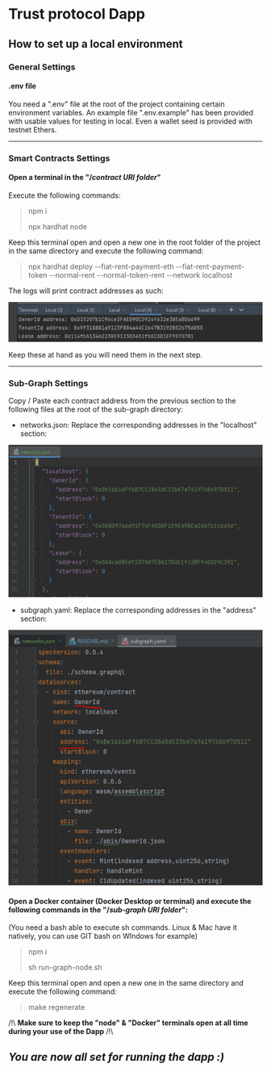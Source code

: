# Trust protocol Dapp

## How to set up a local environment
### General Settings
#### .env file

You need a ".env" file at the root of the project containing certain environment variables. An example
file ".env.example" has been provided with usable values for testing in local. Even a wallet seed is provided with testnet Ethers.

----
### Smart Contracts Settings
#### Open a terminal in the "/_contract URI folder_"

Execute the following commands:

> npm i
>
> npx hardhat node
>
Keep this terminal open and open a new one in the root folder of the project in the same directory
and execute the following command:


> npx hardhat deploy --fiat-rent-payment-eth --fiat-rent-payment-token --normal-rent --normal-token-rent --network localhost

The logs will print contract addresses as such:

![img.png](img.png)

Keep these at hand as you will need them in the next step.

---
### Sub-Graph Settings
Copy / Paste each contract address from the previous section to the following files at the root of the sub-graph directory:

- networks.json: Replace the corresponding addresses in the "localhost" section:


![img_1.png](img_1.png)

- subgraph.yaml: Replace the corresponding addresses in the "address" section:

![img_2.png](img_2.png)


#### Open a Docker container (Docker Desktop or terminal) and execute the following commands in the "/_sub-graph URI folder_":
(You need a bash able to execute sh commands. Linux & Mac have it natively, you can use GIT bash on WIndows for example)


> npm i
>
> sh run-graph-node.sh
>
Keep this terminal open and open a new one in  the same directory
and execute the following command:


> make regenerate

/!\ **Make sure to keep the "node" & "Docker" terminals open at all time during your use of the Dapp** /!\
## _You are now all set for running the dapp :)_


